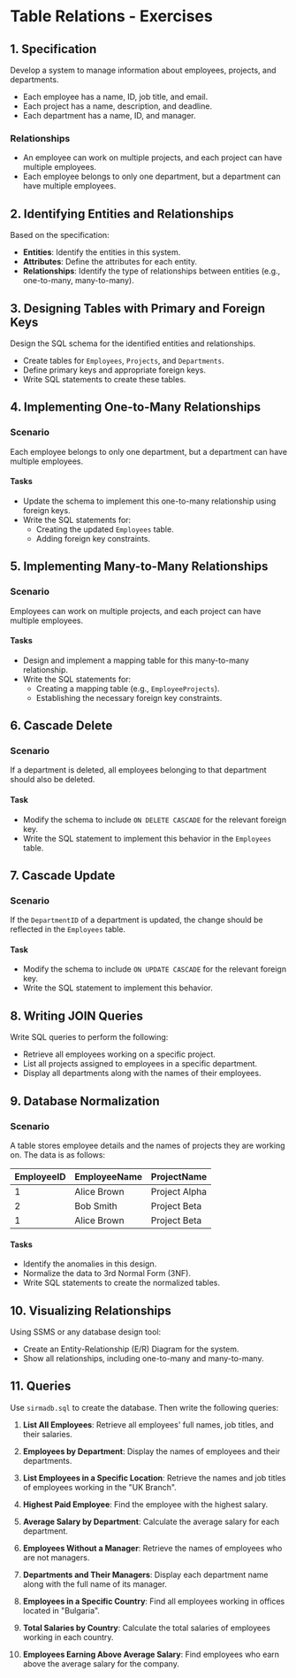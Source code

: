 # Table Relations - Exercises

## 1. Specification

Develop a system to manage information about employees, projects, and departments.

- Each employee has a name, ID, job title, and email.
- Each project has a name, description, and deadline.
- Each department has a name, ID, and manager.

### Relationships

- An employee can work on multiple projects, and each project can have multiple employees.
- Each employee belongs to only one department, but a department can have multiple employees.

## 2. Identifying Entities and Relationships

Based on the specification:

- **Entities**: Identify the entities in this system.
- **Attributes**: Define the attributes for each entity.
- **Relationships**: Identify the type of relationships between entities (e.g., one-to-many, many-to-many).

## 3. Designing Tables with Primary and Foreign Keys

Design the SQL schema for the identified entities and relationships.

- Create tables for `Employees`, `Projects`, and `Departments`.
- Define primary keys and appropriate foreign keys.
- Write SQL statements to create these tables.

## 4. Implementing One-to-Many Relationships

### Scenario
Each employee belongs to only one department, but a department can have multiple employees.

#### Tasks

- Update the schema to implement this one-to-many relationship using foreign keys.
- Write the SQL statements for:
  - Creating the updated `Employees` table.
  - Adding foreign key constraints.

## 5. Implementing Many-to-Many Relationships

### Scenario
Employees can work on multiple projects, and each project can have multiple employees.

#### Tasks

- Design and implement a mapping table for this many-to-many relationship.
- Write the SQL statements for:
  - Creating a mapping table (e.g., `EmployeeProjects`).
  - Establishing the necessary foreign key constraints.

## 6. Cascade Delete

### Scenario
If a department is deleted, all employees belonging to that department should also be deleted.

#### Task
- Modify the schema to include `ON DELETE CASCADE` for the relevant foreign key.
- Write the SQL statement to implement this behavior in the `Employees` table.

## 7. Cascade Update

### Scenario
If the `DepartmentID` of a department is updated, the change should be reflected in the `Employees` table.

#### Task
- Modify the schema to include `ON UPDATE CASCADE` for the relevant foreign key.
- Write the SQL statement to implement this behavior.

## 8. Writing JOIN Queries

Write SQL queries to perform the following:

- Retrieve all employees working on a specific project.
- List all projects assigned to employees in a specific department.
- Display all departments along with the names of their employees.

## 9. Database Normalization

### Scenario
A table stores employee details and the names of projects they are working on. The data is as follows:

| EmployeeID | EmployeeName | ProjectName   |
|------------|--------------|---------------|
| 1          | Alice Brown  | Project Alpha |
| 2          | Bob Smith    | Project Beta  |
| 1          | Alice Brown  | Project Beta  |

#### Tasks

- Identify the anomalies in this design.
- Normalize the data to 3rd Normal Form (3NF).
- Write SQL statements to create the normalized tables.

## 10. Visualizing Relationships

Using SSMS or any database design tool:

- Create an Entity-Relationship (E/R) Diagram for the system.
- Show all relationships, including one-to-many and many-to-many.

## 11. Queries

Use `sirmadb.sql` to create the database. Then write the following queries:

1. **List All Employees**:
   Retrieve all employees' full names, job titles, and their salaries.

2. **Employees by Department**:
   Display the names of employees and their departments.

3. **List Employees in a Specific Location**:
   Retrieve the names and job titles of employees working in the "UK Branch".

4. **Highest Paid Employee**:
   Find the employee with the highest salary.

5. **Average Salary by Department**:
   Calculate the average salary for each department.

6. **Employees Without a Manager**:
   Retrieve the names of employees who are not managers.

7. **Departments and Their Managers**:
   Display each department name along with the full name of its manager.

8. **Employees in a Specific Country**:
   Find all employees working in offices located in "Bulgaria".

9. **Total Salaries by Country**:
   Calculate the total salaries of employees working in each country.

10. **Employees Earning Above Average Salary**:
    Find employees who earn above the average salary for the company.
